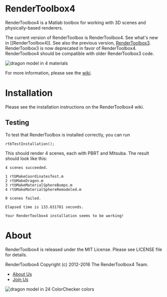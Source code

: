 RenderToolbox4 
==============
RenderToolbox4 is a Matlab toolbox for working with 3D scenes and physically-based renderers.

The current version of RenderToolbox is RenderToolbox4.  See what's new in [[RenderToolbox4]].  See also the previous version, [RenderToolbox3](https://github.com/RenderToolbox/RenderToolbox3).  RenderToolbox3 is now deprecated in favor of RenderToolbox4.  RenderToolbox4 should be compatible with older RenderToolbox3 code.

![dragon model in 4 materials](https://raw.githubusercontent.com/RenderToolbox/RenderToolbox4/gh-pages/ExampleScenes/Dragon/DragonMaterials%20(PBRT).png)

For more information, please see the [wiki](https://github.com/RenderToolbox/RenderToolbox4/wiki).

# Installation

Please see the installation instructions on the RenderToolbox4 wiki.

## Testing
To test that RenderToolbox is installed correctly, you can run
```
rtbTestInstallation();
```

This should render 4 scenes, each with PBRT and Mitsuba.  The result should look like this:
```
4 scenes succeeded.

1 rtbMakeCoordinatesTest.m
2 rtbMakeDragon.m
3 rtbMakeMaterialSphereBumps.m
4 rtbMakeMaterialSphereRemodeled.m

0 scenes failed.

Elapsed time is 133.631781 seconds.

Your RenderToolbox4 installation seems to be working!
```

# About
RenderToolbox4 is released under the MIT License.  Please see LICENSE file for details.

RenderToolbox4 Copyright (c) 2012-2016 The RenderToolbox4 Team.
 - [About Us](https://github.com/RenderToolbox/RenderToolbox4/wiki/About-Us)
 - [Join Us](https://github.com/RenderToolbox/RenderToolbox4/wiki/Join-Us)
 
![dragon model in 24 ColorChecker colors](https://raw.githubusercontent.com/RenderToolbox/RenderToolbox4/gh-pages/ExampleScenes/Dragon/DragonColorChecker%20%28PBRT%29.png)

